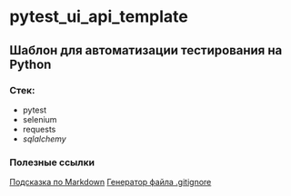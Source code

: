 # pytest_ui_api_template

## Шаблон для автоматизации тестирования на Python

### Стек:
- pytest
- selenium
- requests
- _sqlalchemy_


### Полезные ссылки
[Подсказка по Markdown](https://markdownguide.org/cheat-sheet/)
[Генератор файла .gitignore](https://www.toptal.com/developers/gitignore/)
